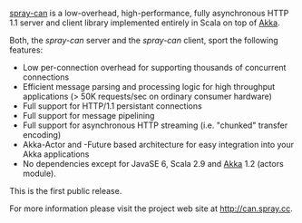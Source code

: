 [spray-can](http://can.spray.cc) is a low-overhead, high-performance, fully asynchronous HTTP 1.1 server and client library
implemented entirely in Scala on top of [Akka][].

Both, the _spray-can_ server and the _spray-can_ client, sport the following features:

* Low per-connection overhead for supporting thousands of concurrent connections
* Efficient message parsing and processing logic for high throughput applications (> 50K requests/sec on ordinary consumer hardware)
* Full support for HTTP/1.1 persistant connections
* Full support for message pipelining
* Full support for asynchronous HTTP streaming (i.e. "chunked" transfer encoding)
* Akka-Actor and -Future based architecture for easy integration into your Akka applications
* No dependencies except for JavaSE 6, Scala 2.9 and [Akka][] 1.2 (actors module).

This is the first public release.

For more information please visit the project web site at <http://can.spray.cc>.

  [Akka]: http://akka.io